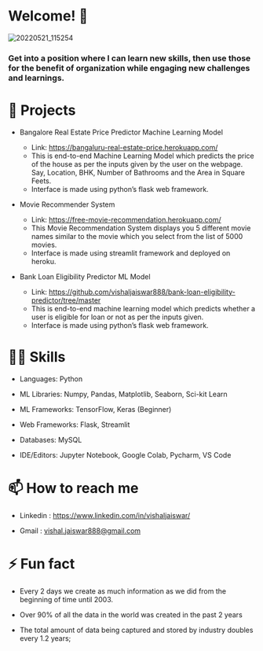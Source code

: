 # Welcome! 👋

![20220521_115254](https://user-images.githubusercontent.com/102510153/169638943-a6f2e08a-dec2-462b-af88-36f893af1521.jpg)

<!--
**vishaljaiswar888/vishaljaiswar888** is a ✨ _special_ ✨ repository because its `README.md` (this file) appears on your GitHub profile.

Here are some ideas to get you started:

- 🔭 I’m currently working on ...
- 🌱 I’m currently learning ...
- 👯 I’m looking to collaborate on ...
- 🤔 I’m looking for help with ...
- 💬 Ask me about ...
- 📫 How to reach me: ...
- 😄 Pronouns: ...
- ⚡ Fun fact: ...
-->

### Get into a position where I can learn new skills, then use those for the benefit of organization while engaging new challenges and learnings.



# 📑 Projects 
- Bangalore Real Estate Price Predictor Machine Learning Model
     - Link: https://bangaluru-real-estate-price.herokuapp.com/
     - This is end-to-end Machine Learning Model which predicts the price of the house as per the inputs given by the user on the webpage. Say, Location, BHK, Number of Bathrooms and the Area in Square Feets.
     - Interface is made using python’s flask web framework.



- Movie Recommender System
     - Link: https://free-movie-recommendation.herokuapp.com/
     - This Movie Recommendation System displays you 5 different movie names similar to the movie which you select from the list of 5000 movies. 
     - Interface is made using streamlit framework and deployed on heroku.



- Bank Loan Eligibility Predictor ML Model 
     - Link: https://github.com/vishaljaiswar888/bank-loan-eligibility-predictor/tree/master
     - This is end-to-end machine learning model which predicts whether a user is eligible for loan or not as per the inputs given.
     - Interface is made using python’s flask web framework.
   
   
# 🤹‍♂️ Skills
   - Languages: Python
   
   - ML Libraries: Numpy, Pandas, Matplotlib, Seaborn, Sci-kit Learn
   
   - ML Frameworks: TensorFlow, Keras (Beginner)
   
   - Web Frameworks: Flask, Streamlit
   
   - Databases: MySQL
   
   - IDE/Editors: Jupyter Notebook, Google Colab, Pycharm, VS Code
     
     
# 📫 How to reach me 
   - Linkedin : https://www.linkedin.com/in/vishaljaiswar/
   
   - Gmail : vishal.jaiswar888@gmail.com
     
     
# ⚡ Fun fact 
   - Every 2 days we create as much information as we did from the beginning of time until 2003.
   
   - Over 90% of all the data in the world was created in the past 2 years
   
   - The total amount of data being captured and stored by industry doubles every 1.2 years;

